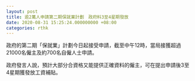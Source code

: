 ```yaml
---
layout: post
title: 逾2萬人申請第二期保就業計劃　政府料3至4星期發放
date: 2020-08-31 15:25:24.000000000 +08:00
categories: rthk
---
```


政府的第二期「保就業」計劃今日起接受申請，截至中午12時，當局接獲超過21000名僱主及約700名自僱人士申請。

政府發言人說，預計大部分合資格又能提供正確資料的僱主，可在提出申請後3至4星期獲發放工資補貼。
